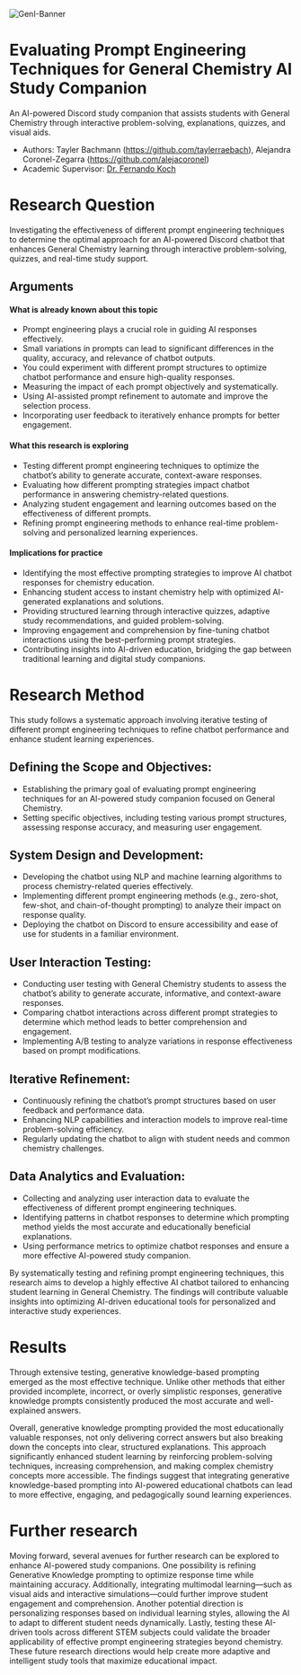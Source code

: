 ![GenI-Banner](https://github.com/genilab-fau/genial-fau.github.io/blob/8f1a2d3523f879e1082918c7bba19553cb6e7212/images/geni-lab-banner.png?raw=true)

# Evaluating Prompt Engineering Techniques for General Chemistry AI Study Companion

An AI-powered Discord study companion that assists students with General Chemistry through interactive problem-solving, explanations, quizzes, and visual aids.

* Authors: Tayler Bachmann (https://github.com/taylerraebach), Alejandra Coronel-Zegarra (https://github.com/alejacoronel)
* Academic Supervisor: [Dr. Fernando Koch](http://www.fernandokoch.me)

  
# Research Question 

Investigating the effectiveness of different prompt engineering techniques to determine the optimal approach for an AI-powered Discord chatbot that enhances General Chemistry learning through interactive problem-solving, quizzes, and real-time study support.

## Arguments

#### What is already known about this topic

* Prompt engineering plays a crucial role in guiding AI responses effectively.
* Small variations in prompts can lead to significant differences in the quality, accuracy, and relevance of chatbot outputs.
* You could experiment with different prompt structures to optimize chatbot performance and ensure high-quality responses.
* Measuring the impact of each prompt objectively and systematically.
* Using AI-assisted prompt refinement to automate and improve the selection process.
* Incorporating user feedback to iteratively enhance prompts for better engagement.

#### What this research is exploring

* Testing different prompt engineering techniques to optimize the chatbot’s ability to generate accurate, context-aware responses.
* Evaluating how different prompting strategies impact chatbot performance in answering chemistry-related questions.
* Analyzing student engagement and learning outcomes based on the effectiveness of different prompts.
* Refining prompt engineering methods to enhance real-time problem-solving and personalized learning experiences.

#### Implications for practice

* Identifying the most effective prompting strategies to improve AI chatbot responses for chemistry education.
* Enhancing student access to instant chemistry help with optimized AI-generated explanations and solutions.
* Providing structured learning through interactive quizzes, adaptive study recommendations, and guided problem-solving.
* Improving engagement and comprehension by fine-tuning chatbot interactions using the best-performing prompt strategies.
* Contributing insights into AI-driven education, bridging the gap between traditional learning and digital study companions.

# Research Method

This study follows a systematic approach involving iterative testing of different prompt engineering techniques to refine chatbot performance and enhance student learning experiences.

## Defining the Scope and Objectives:

* Establishing the primary goal of evaluating prompt engineering techniques for an AI-powered study companion focused on General Chemistry.
* Setting specific objectives, including testing various prompt structures, assessing response accuracy, and measuring user engagement.

## System Design and Development:

* Developing the chatbot using NLP and machine learning algorithms to process chemistry-related queries effectively.
* Implementing different prompt engineering methods (e.g., zero-shot, few-shot, and chain-of-thought prompting) to analyze their impact on response quality.
* Deploying the chatbot on Discord to ensure accessibility and ease of use for students in a familiar environment.

## User Interaction Testing:

* Conducting user testing with General Chemistry students to assess the chatbot’s ability to generate accurate, informative, and context-aware responses.
* Comparing chatbot interactions across different prompt strategies to determine which method leads to better comprehension and engagement.
* Implementing A/B testing to analyze variations in response effectiveness based on prompt modifications.

## Iterative Refinement:

* Continuously refining the chatbot’s prompt structures based on user feedback and performance data.
* Enhancing NLP capabilities and interaction models to improve real-time problem-solving efficiency.
* Regularly updating the chatbot to align with student needs and common chemistry challenges.

## Data Analytics and Evaluation:

* Collecting and analyzing user interaction data to evaluate the effectiveness of different prompt engineering techniques.
* Identifying patterns in chatbot responses to determine which prompting method yields the most accurate and educationally beneficial explanations.
* Using performance metrics to optimize chatbot responses and ensure a more effective AI-powered study companion.

By systematically testing and refining prompt engineering techniques, this research aims to develop a highly effective AI chatbot tailored to enhancing student learning in General Chemistry. The findings will contribute valuable insights into optimizing AI-driven educational tools for personalized and interactive study experiences.

# Results
Through extensive testing, generative knowledge-based prompting emerged as the most effective technique. Unlike other methods that either provided incomplete, incorrect, or overly simplistic responses, generative knowledge prompts consistently produced the most accurate and well-explained answers.

Overall, generative knowledge prompting provided the most educationally valuable responses, not only delivering correct answers but also breaking down the concepts into clear, structured explanations. This approach significantly enhanced student learning by reinforcing problem-solving techniques, increasing comprehension, and making complex chemistry concepts more accessible. The findings suggest that integrating generative knowledge-based prompting into AI-powered educational chatbots can lead to more effective, engaging, and pedagogically sound learning experiences.

# Further research
Moving forward, several avenues for further research can be explored to enhance AI-powered study companions. One possibility is refining Generative Knowledge prompting to optimize response time while maintaining accuracy. Additionally, integrating multimodal learning—such as visual aids and interactive simulations—could further improve student engagement and comprehension. Another potential direction is personalizing responses based on individual learning styles, allowing the AI to adapt to different student needs dynamically. Lastly, testing these AI-driven tools across different STEM subjects could validate the broader applicability of effective prompt engineering strategies beyond chemistry. These future research directions would help create more adaptive and intelligent study tools that maximize educational impact.

